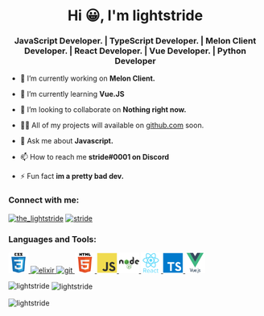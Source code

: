 <h1 align="center">Hi 😀, I'm lightstride</h1>
<h3 align="center">JavaScript Developer. | TypeScript Developer. | Melon Client Developer. | React Developer. | Vue Developer. | Python Developer </h3>

- 🔭 I’m currently working on **Melon Client.**

- 🌱 I’m currently learning **Vue.JS**

- 👯 I’m looking to collaborate on **Nothing right now.**

- 👨‍💻 All of my projects will available on [github.com](github.com) soon.

- 💬 Ask me about **Javascript.**

- 📫 How to reach me **stride#0001 on Discord**

- ⚡ Fun fact **im a pretty bad dev.**

<h3 align="left">Connect with me:</h3>
<p align="left">
<a href="https://twitter.com/the_lightstride" target="blank"><img align="center" src="https://cdn.jsdelivr.net/npm/simple-icons@3.0.1/icons/twitter.svg" alt="the_lightstride" height="30" width="40" /></a>
<a href="https://www.youtube.com/channel/UChswSncIBi8zueVv_YdTs-w" target="blank"><img align="center" src="https://cdn.jsdelivr.net/npm/simple-icons@3.0.1/icons/youtube.svg" alt="stride" height="30" width="40" /></a>
</p>

<h3 align="left">Languages and Tools:</h3>
<p align="left"> <a href="https://www.w3schools.com/css/" target="_blank"> <img src="https://raw.githubusercontent.com/devicons/devicon/master/icons/css3/css3-original-wordmark.svg" alt="css3" width="40" height="40"/> </a> <a href="https://elixir-lang.org" target="_blank"> <img src="https://www.vectorlogo.zone/logos/elixir-lang/elixir-lang-icon.svg" alt="elixir" width="40" height="40"/> </a> <a href="https://git-scm.com/" target="_blank"> <img src="https://www.vectorlogo.zone/logos/git-scm/git-scm-icon.svg" alt="git" width="40" height="40"/> </a> <a href="https://www.w3.org/html/" target="_blank"> <img src="https://raw.githubusercontent.com/devicons/devicon/master/icons/html5/html5-original-wordmark.svg" alt="html5" width="40" height="40"/> </a> <a href="https://developer.mozilla.org/en-US/docs/Web/JavaScript" target="_blank"> <img src="https://raw.githubusercontent.com/devicons/devicon/master/icons/javascript/javascript-original.svg" alt="javascript" width="40" height="40"/> </a> <a href="https://nodejs.org" target="_blank"> <img src="https://raw.githubusercontent.com/devicons/devicon/master/icons/nodejs/nodejs-original-wordmark.svg" alt="nodejs" width="40" height="40"/> </a> <a href="https://reactjs.org/" target="_blank"> <img src="https://raw.githubusercontent.com/devicons/devicon/master/icons/react/react-original-wordmark.svg" alt="react" width="40" height="40"/> </a> <a href="https://www.typescriptlang.org/" target="_blank"> <img src="https://raw.githubusercontent.com/devicons/devicon/master/icons/typescript/typescript-original.svg" alt="typescript" width="40" height="40"/> </a> <a href="https://vuejs.org/" target="_blank"> <img src="https://raw.githubusercontent.com/devicons/devicon/master/icons/vuejs/vuejs-original-wordmark.svg" alt="vuejs" width="40" height="40"/> </a> </p>

<p><img align="left" src="https://github-readme-stats.vercel.app/api/top-langs?username=lightstride&show_icons=true&locale=en&layout=compact" alt="lightstride" /></p>

<p>&nbsp;<img align="center" src="https://github-readme-stats.vercel.app/api?username=lightstride&show_icons=true&theme=dark&locale=en" alt="lightstride" /></p>

<p><img align="center" src="https://github-readme-streak-stats.herokuapp.com/?user=lightstride&" alt="lightstride" /></p>
